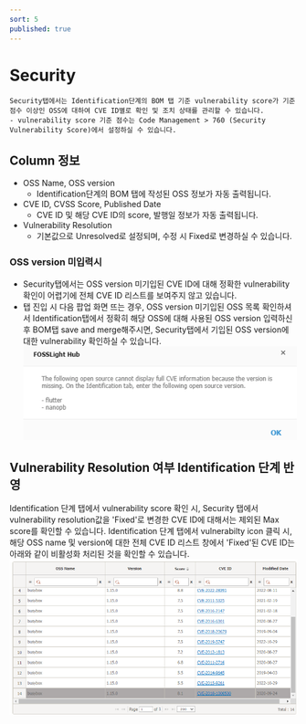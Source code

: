 ```yaml
---
sort: 5
published: true
---
```

# Security
```note
Security탭에서는 Identification단계의 BOM 탭 기준 vulnerability score가 기준 점수 이상인 OSS에 대하여 CVE ID별로 확인 및 조치 상태를 관리할 수 있습니다.
- vulnerability score 기준 점수는 Code Management > 760 (Security Vulnerability Score)에서 설정하실 수 있습니다.
```

## Column 정보
- OSS Name, OSS version
    - Identification단계의 BOM 탭에 작성된 OSS 정보가 자동 출력됩니다.
- CVE ID, CVSS Score, Published Date
    - CVE ID 및 해당 CVE ID의 score, 발행일 정보가 자동 출력됩니다. 
- Vulnerability Resolution
    - 기본값으로 Unresolved로 설정되며, 수정 시 Fixed로 변경하실 수 있습니다. 

### OSS version 미입력시
- Security탭에서는 OSS version 미기입된 CVE ID에 대해 정확한 vulnerability 확인이 어렵기에 전체 CVE ID 리스트를 보여주지 않고 있습니다.
- 탭 진입 시 다음 팝업 화면 뜨는 경우, OSS version 미기입된 OSS 목록 확인하셔서 Identification탭에서 정확히 해당 OSS에 대해 사용된 OSS version 입력하신 후 BOM탭 save and merge해주시면,
Security탭에서 기입된 OSS version에 대한 vulnerability 확인하실 수 있습니다.  
![prj](../images/4_project_security1.png)

## Vulnerability Resolution 여부 Identification 단계 반영
Identification 단계 탭에서 vulnerability score 확인 시, Security 탭에서 vulnerability resolution값을 'Fixed'로 변경한 CVE ID에 대해서는 제외된 Max score를 확인할 수 있습니다.
Identification 단계 탭에서 vulnerabilty icon 클릭 시, 해당 OSS name 및 version에 대한 전체 CVE ID 리스트 창에서 'Fixed'된 CVE ID는 아래와 같이 비활성화 처리된 것을 확인할 수 있습니다.  
![prj](../images/4_project_security2.png)

